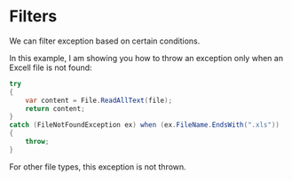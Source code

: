 # Filters

We can filter exception based on certain conditions.

In this example, I am showing you how to throw an exception only when an Excell file is not found:

``` csharp
try
{
    var content = File.ReadAllText(file);
    return content;
}
catch (FileNotFoundException ex) when (ex.FileName.EndsWith(".xls"))
{
    throw;
}
```

For other file types, this exception is not thrown.
